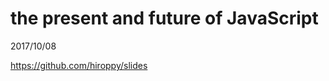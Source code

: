 <!-- background: hyper-drive -->

# the present and future of JavaScript

2017/10/08

<a class="ref-link" target="_blank" href="https://github.com/hiroppy/slides">
  https://github.com/hiroppy/slides
</a>
